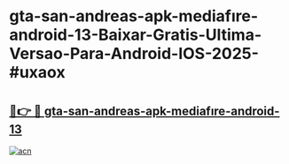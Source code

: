 # gta-san-andreas-apk-mediafıre-android-13-Baixar-Gratis-Ultima-Versao-Para-Android-IOS-2025-#uxaox

# <h2><a href="https://ainizakaria.my?title=gta-san-andreas-apk-mediafıre-android-13&ref=25M">🔗👉 🔴 gta-san-andreas-apk-mediafıre-android-13</a></h2>

[![acn](https://github.com/user-attachments/assets/0f9c940e-d8b0-45ae-aac7-cd30a18b3e1c)](https://ainizakaria.my?title=gta-san-andreas-apk-mediafıre-android-13&ref=25M)

